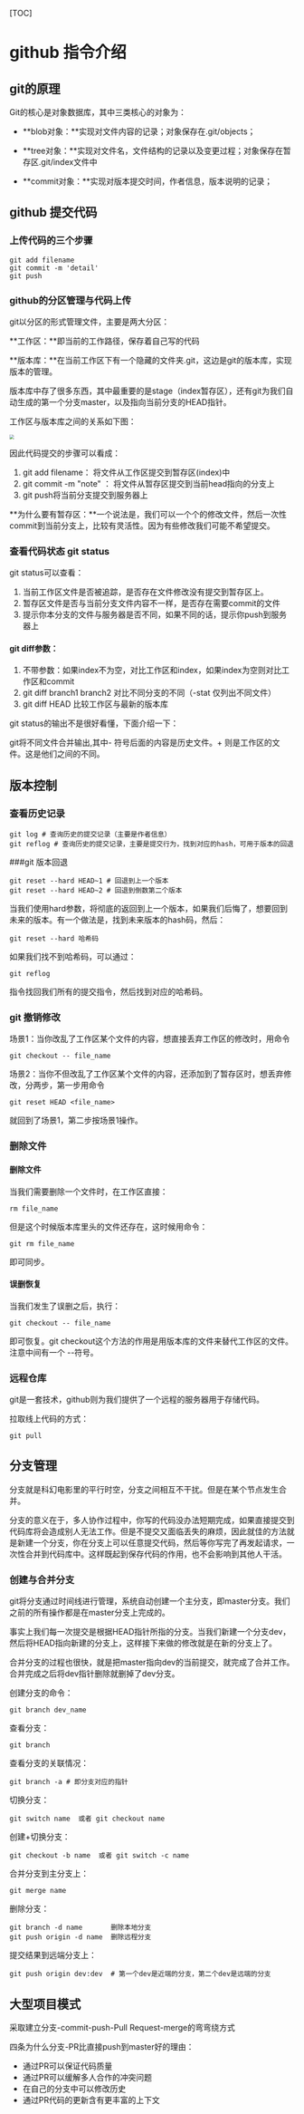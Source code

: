 [TOC]

# github 指令介绍

## git的原理

Git的核心是对象数据库，其中三类核心的对象为：

- **blob对象：**实现对文件内容的记录；对象保存在.git/objects； 

- **tree对象：**实现对文件名，文件结构的记录以及变更过程；对象保存在暂存区.git/index文件中

- **commit对象：**实现对版本提交时间，作者信息，版本说明的记录；

  

## github 提交代码

### 上传代码的三个步骤

```git
git add filename
git commit -m 'detail'
git push
```

### github的分区管理与代码上传

git以分区的形式管理文件，主要是两大分区：

**工作区：**即当前的工作路径，保存着自己写的代码

**版本库：**在当前工作区下有一个隐藏的文件夹.git，这边是git的版本库，实现版本的管理。

版本库中存了很多东西，其中最重要的是stage（index暂存区），还有git为我们自动生成的第一个分支master，以及指向当前分支的HEAD指针。

工作区与版本库之间的关系如下图：

<img src="./images/github_1.png" style="zoom:50%;" />

因此代码提交的步骤可以看成：

1. git add filename： 将文件从工作区提交到暂存区(index)中
2. git commit -m "note" ： 将文件从暂存区提交到当前head指向的分支上
3. git push将当前分支提交到服务器上

**为什么要有暂存区：**一个说法是，我们可以一个个的修改文件，然后一次性commit到当前分支上，比较有灵活性。因为有些修改我们可能不希望提交。

### 查看代码状态 git status

git status可以查看：

1. 当前工作区文件是否被追踪，是否存在文件修改没有提交到暂存区上。
2. 暂存区文件是否与当前分支文件内容不一样，是否存在需要commit的文件
3. 提示你本分支的文件与服务器是否不同，如果不同的话，提示你push到服务器上

#### git diff参数：

1. 不带参数：如果index不为空，对比工作区和index，如果index为空则对比工作区和commit
2. git diff branch1 branch2  对比不同分支的不同（-stat 仅列出不同文件）
3. git diff HEAD 比较工作区与最新的版本库

git status的输出不是很好看懂，下面介绍一下：

git将不同文件合并输出,其中- 符号后面的内容是历史文件。+ 则是工作区的文件。这是他们之间的不同。



## 版本控制

### 查看历史记录

```git 
git log # 查询历史的提交记录（主要是作者信息）
git reflog # 查询历史的提交记录，主要是提交行为，找到对应的hash，可用于版本的回退
```

###git 版本回退

```
git reset --hard HEAD~1 # 回退到上一个版本
git reset --hard HEAD~2 # 回退到倒数第二个版本
```

当我们使用hard参数，将彻底的返回到上一个版本，如果我们后悔了，想要回到未来的版本。有一个做法是，找到未来版本的hash码，然后：

```
git reset --hard 哈希码
```

如果我们找不到哈希码，可以通过：

```
git reflog
```

指令找回我们所有的提交指令，然后找到对应的哈希码。

### git 撤销修改

场景1：当你改乱了工作区某个文件的内容，想直接丢弃工作区的修改时，用命令

```
git checkout -- file_name
```

场景2：当你不但改乱了工作区某个文件的内容，还添加到了暂存区时，想丢弃修改，分两步，第一步用命令

```
git reset HEAD <file_name>
```

就回到了场景1，第二步按场景1操作。

### 删除文件

#### 删除文件

当我们需要删除一个文件时，在工作区直接：

```
rm file_name 
```

但是这个时候版本库里头的文件还存在，这时候用命令：

```
git rm file_name
```

即可同步。

#### 误删恢复

当我们发生了误删之后，执行：

```
git checkout -- file_name 
```

即可恢复。git checkout这个方法的作用是用版本库的文件来替代工作区的文件。注意中间有一个 --符号。 



### 远程仓库

git是一套技术，github则为我们提供了一个远程的服务器用于存储代码。

拉取线上代码的方式：

```
git pull
```

## 分支管理

分支就是科幻电影里的平行时空，分支之间相互不干扰。但是在某个节点发生合并。

分支的意义在于，多人协作过程中，你写的代码没办法短期完成，如果直接提交到代码库将会造成别人无法工作。但是不提交又面临丢失的麻烦，因此就佳的方法就是新建一个分支，你在分支上可以任意提交代码，然后等你写完了再发起请求，一次性合并到代码库中。这样既起到保存代码的作用，也不会影响到其他人干活。

### 创建与合并分支

git将分支通过时间线进行管理，系统自动创建一个主分支，即master分支。我们之前的所有操作都是在master分支上完成的。

事实上我们每一次提交是根据HEAD指针所指的分支。当我们新建一个分支dev，然后将HEAD指向新建的分支上，这样接下来做的修改就是在新的分支上了。

合并分支的过程也很快，就是把master指向dev的当前提交，就完成了合并工作。合并完成之后将dev指针删除就删掉了dev分支。

创建分支的命令：

```
git branch dev_name
```

查看分支：

```
git branch
```

查看分支的关联情况：

```
git branch -a # 即分支对应的指针
```

切换分支：

```
git switch name  或者 git checkout name
```

创建+切换分支：

```
git checkout -b name  或者 git switch -c name
```

合并分支到主分支上：

```
git merge name
```

删除分支：

```
git branch -d name       删除本地分支
git push origin -d name  删除远程分支
```

提交结果到远端分支上：

```
git push origin dev:dev  # 第一个dev是近端的分支，第二个dev是远端的分支
```



## 大型项目模式

采取建立分支-commit-push-Pull Request-merge的弯弯绕方式

四条为什么分支-PR比直接push到master好的理由：

- 通过PR可以保证代码质量
- 通过PR可以缓解多人合作的冲突问题
- 在自己的分支中可以修改历史
- 通过PR代码的更新含有更丰富的上下文